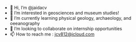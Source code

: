 - 👋 Hi, I’m @jaidacv
- 👀 I’m interested in geosciences and museum studies!
- 🌱 I’m currently learning physical geology, archaeology, and oeeanography
- 💞️ I’m looking to collaborate on internship opportunities
- 📫 How to reach me : jcv812@icloud.com

<!---
jaidacv/jaidacv is a ✨ special ✨ repository because its `README.md` (this file) appears on your GitHub profile.
You can click the Preview link to take a look at your changes.
--->
